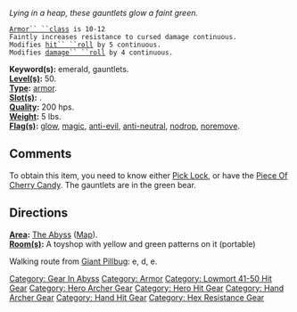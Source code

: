 *Lying in a heap, these gauntlets glow a faint green.*

[`Armor`` ``class`](Armor_Values.md "wikilink")` is 10-12`  
`Faintly increases resistance to cursed damage continuous.`  
`Modifies `[`hit`` ``roll`](Hit_Roll.md "wikilink")` by 5 continuous.`  
`Modifies `[`damage`` ``roll`](Damage_Roll.md "wikilink")` by 4 continuous.`

**Keyword(s):** emerald, gauntlets.  
**[Level(s)](Object_Level.md "wikilink"):** 50.  
**[Type](:Category:_Object_Types.md "wikilink"):**
[armor](:Category:_Armor.md "wikilink").  
**[Slot(s)](Object_Slots.md "wikilink"):** <worn on hands>.  
**[Quality](Object_Quality.md "wikilink"):** 200 hps.  
**[Weight](Object_Weight.md "wikilink"):** 5 lbs.  
**[Flag(s)](:Category:_Object_Flags.md "wikilink"):**
[glow](Glow_Flag.md "wikilink"), [magic](Magic_Flag.md "wikilink"),
[anti-evil](Anti-Evil_Flag.md "wikilink"),
[anti-neutral](Anti-Neutral_Flag.md "wikilink"),
[nodrop](NoDrop_Flag.md "wikilink"),
[noremove](NoRemove_Flag.md "wikilink").  

## Comments

To obtain this item, you need to know either [Pick
Lock](Pick_Lock "wikilink"), or have the [Piece Of Cherry
Candy](Piece_Of_Cherry_Candy "wikilink"). The gauntlets are in the green
bear.

## Directions

**[Area](:Category:_Areas.md "wikilink"):** [The
Abyss](:Category:_Abyss.md "wikilink")
([Map](Abyss_Map.md "wikilink")).  
**[Room(s)](:Category:_Rooms.md "wikilink"):** A toyshop with yellow and
green patterns on it (portable)

Walking route from [Giant Pillbug](Giant_Pillbug "wikilink"): e, d, e.

[Category: Gear In Abyss](Category:_Gear_In_Abyss "wikilink") [Category:
Armor](Category:_Armor "wikilink") [Category: Lowmort 41-50 Hit
Gear](Category:_Lowmort_41-50_Hit_Gear "wikilink") [Category: Hero
Archer Gear](Category:_Hero_Archer_Gear "wikilink") [Category: Hero Hit
Gear](Category:_Hero_Hit_Gear "wikilink") [Category: Hand Archer
Gear](Category:_Hand_Archer_Gear "wikilink") [Category: Hand Hit
Gear](Category:_Hand_Hit_Gear "wikilink") [Category: Hex Resistance
Gear](Category:_Hex_Resistance_Gear "wikilink")
